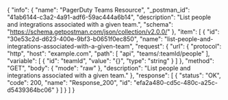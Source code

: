 {
  "info": {
    "name": "PagerDuty Teams Resource",
    "_postman_id": "41ab6144-c3a2-4a91-adf6-59ac444a6b14",
    "description": "List people and integrations associated with a given team.",
    "schema": "https://schema.getpostman.com/json/collection/v2.0.0/"
  },
  "item": [
    {
      "id": "30e53c2d-d623-400e-9bf3-b0651f0ec850",
      "name": "list-people-and-integrations-associated-with-a-given-team",
      "request": {
        "url": {
          "protocol": "http",
          "host": "example.com",
          "path": [
            "api",
            "teams/:teamId/people"
          ],
          "variable": [
            {
              "id": "teamId",
              "value": "{}",
              "type": "string"
            }
          ]
        },
        "method": "GET",
        "body": {
          "mode": "raw"
        },
        "description": "List people and integrations associated with a given team."
      },
      "response": [
        {
          "status": "OK",
          "code": 200,
          "name": "Response_200",
          "id": "efa2a480-cd5c-480c-a25c-d5439364bc06"
        }
      ]
    }
  ]
}